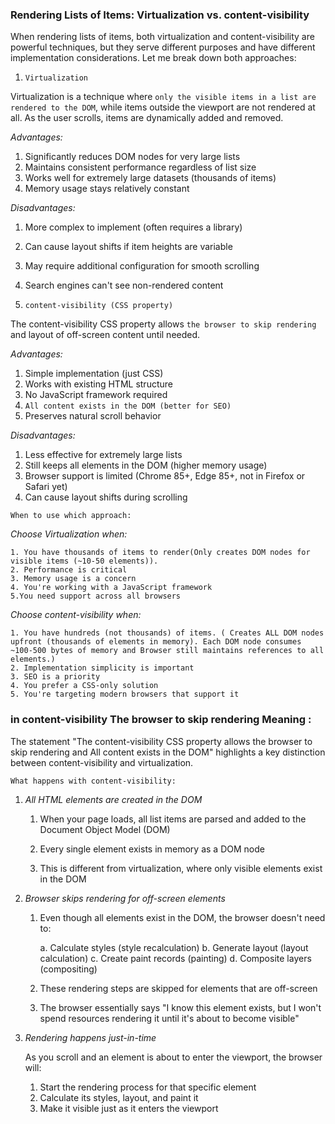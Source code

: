 ### Rendering Lists of Items: Virtualization vs. content-visibility

When rendering lists of items, both virtualization and content-visibility are powerful techniques, but they serve different purposes and have different implementation considerations. Let me break down both approaches:

1. `Virtualization`

Virtualization is a technique where `only the visible items in a list are rendered to the DOM`, while items outside the viewport are not rendered at all. As the user scrolls, items are dynamically added and removed.

_Advantages:_

1. Significantly reduces DOM nodes for very large lists
2. Maintains consistent performance regardless of list size
3. Works well for extremely large datasets (thousands of items)
4. Memory usage stays relatively constant

_Disadvantages:_

1. More complex to implement (often requires a library)
2. Can cause layout shifts if item heights are variable
3. May require additional configuration for smooth scrolling
4. Search engines can't see non-rendered content

5. `content-visibility (CSS property)`

The content-visibility CSS property allows `the browser to skip rendering `and layout of off-screen content until needed.

_Advantages:_

1. Simple implementation (just CSS)
2. Works with existing HTML structure
3. No JavaScript framework required
4. `All content exists in the DOM (better for SEO)`
5. Preserves natural scroll behavior

_Disadvantages:_

1. Less effective for extremely large lists
2. Still keeps all elements in the DOM (higher memory usage)
3. Browser support is limited (Chrome 85+, Edge 85+, not in Firefox or Safari yet)
4. Can cause layout shifts during scrolling

`When to use which approach:`

_Choose Virtualization when:_

    1. You have thousands of items to render(Only creates DOM nodes for visible items (~10-50 elements)).
    2. Performance is critical
    3. Memory usage is a concern
    4. You're working with a JavaScript framework
    5.You need support across all browsers

_Choose content-visibility when:_

    1. You have hundreds (not thousands) of items. ( Creates ALL DOM nodes upfront (thousands of elements in memory). Each DOM node consumes ~100-500 bytes of memory and Browser still maintains references to all elements.)
    2. Implementation simplicity is important
    3. SEO is a priority
    4. You prefer a CSS-only solution
    5. You're targeting modern browsers that support it

### in content-visibility The browser to skip rendering Meaning :

The statement "The content-visibility CSS property allows the browser to skip rendering and All content exists in the DOM" highlights a key distinction between content-visibility and virtualization.

`What happens with content-visibility:`

1.  _All HTML elements are created in the DOM_

    1. When your page loads, all list items are parsed and added to the Document Object Model (DOM)

    2. Every single element exists in memory as a DOM node

    3. This is different from virtualization, where only visible elements exist in the DOM

2.  _Browser skips rendering for off-screen elements_

    1. Even though all elements exist in the DOM, the browser doesn't need to:

       a. Calculate styles (style recalculation)
       b. Generate layout (layout calculation)
       c. Create paint records (painting)
       d. Composite layers (compositing)

    2. These rendering steps are skipped for elements that are off-screen

    3. The browser essentially says "I know this element exists, but I won't spend resources rendering it until it's about to become visible"

3.  _Rendering happens just-in-time_

    As you scroll and an element is about to enter the viewport, the browser will:

    1. Start the rendering process for that specific element
    2. Calculate its styles, layout, and paint it
    3. Make it visible just as it enters the viewport
